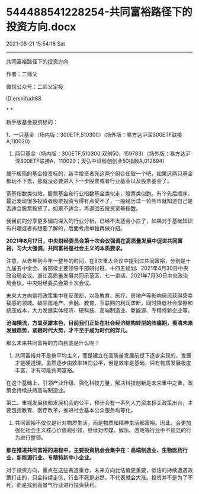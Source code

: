 # 544488541228254-共同富裕路径下的投资方向.docx

2021-08-21 15:54:16 Sat

----

共同富裕路径下的投资方向

作者：二师父

微信公众号：二师父定投

ID:ershifudt88

* *

新手版基金投资标的：

1、一只基金（场内版：300ETF,510300）\(场外版：易方达沪深300ETF联接A,110020\)

1. 两只基金（场内版：300ETF,510300;双创50，159783）（场外版：易方达沪深300ETF联接A，110020；天弘中证科创创业50指数A,012894）

属于极简的基金投资标的，新手投资者先这两个组合任取一个吧，如果这两只基金都玩不下去，那就没必要进入下一步股票或者行业基金以及股票基金了。

宽基指数类似站，股票基金和行业指数基金类似走，股票类似跑。有个先后顺序，最近发现很多投资者股票投资亏得有点受不了，一般经历过一轮熊市就知道自己是否适合股票投资了。如果不适合，再退回去投资宽基指数。

我目前的分享更多偏向深入的行业分析，已经不太适合小白了，如果对于基础知识有兴趣或者有想要了解的，后面考虑单独再做介绍。

__2021年8月17日，中央财经委员会第十次会议强调在高质量发展中促进共同富裕，习大大强调，共同富裕是社会主义的本质要求。__

注意，从去年到今年一整年的时间，在8次重大会议中提到过共同富裕，分别是十九届五中全会、省部级主要领导干部研讨班、十四五规划、2021年4月30日中央政治局会议、浙江高质量发展共同示范区、七一讲话、2021年7月30日中央政治局会议，中央财经委员会第十次会议。

未来大方向是将政策集中在反垄断，以及教育、医疗、房地产等影响居民获得感幸福感的领域。破除房地产、金融、教育、互联网的利润垄断，同时降低社会摩擦和挤压成本，大力发展实体经济、硬科技、高端制造业、新能源、专精特新企业等。

__沧海横流，方显英雄本色，目前我们正处在社会经济结构转型的阵痛期，看清未来发展趋势，紧跟时代大势，才不至于成为时代的弃儿。__

那么未来共同富裕的方向到底是什么呢？

1. 共同富裕并不是搞平均主义，而是建立在高质量发展前提下逐步实现的，发展才是硬道理。虽然逐步由效率转向公平，但是效率是基础，只有物质发展极度丰富，才有可能共同富裕。

在这个基础上，引领产业升级、强化科技力量，解决科技创新是未来重中之重，政策会持续扶持高端制造业。

第二、重视发展权和发展机会的公平，预计会有一系列人力资本相关政策出台，主要包括教育、医疗改革，推进社会基本公众服务均等化。

1. 共同富裕不仅仅是针对物质生活，而是物质和精神生活都富裕。因此，会更加强化社会主义核心价值观引领，继续对传媒、娱乐、游戏等行业中不规范的行为进行整顿。

__那在推进共同富裕的进程中，主要投资机会会集中在：高端制造业、生物医药行业、新能源行业、专精特新中小企业。__

对于投资方向，重点在这些赛道重仓，未来方向比估值更重要，低估的持续遭遇政策打击的，只会持续走低，行业不死是必然，不代表就会大涨。投资并不是为了不死，而是找到高景气行业进行投资获利。


